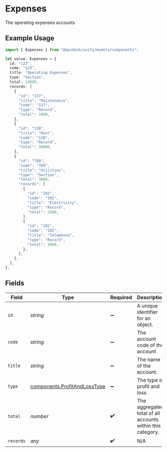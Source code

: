 # Expenses

The operating expenses accounts

## Example Usage

```typescript
import { Expenses } from "@apideck/unify/models/components";

let value: Expenses = {
  id: "123",
  code: "123",
  title: "Operating Expenses",
  type: "Section",
  total: 14000,
  records: [
    {
      "id": "137",
      "title": "Maintenance",
      "code": "137",
      "type": "Record",
      "total": 1000,
    },
    {
      "id": "138",
      "title": "Rent",
      "code": "138",
      "type": "Record",
      "total": 10000,
    },
    {
      "id": "789",
      "code": "789",
      "title": "Utilities",
      "type": "Section",
      "total": 3000,
      "records": [
        {
          "id": "101",
          "code": "101",
          "title": "Electricity",
          "type": "Record",
          "total": 2000,
        },
        {
          "id": "102",
          "code": "102",
          "title": "Telephone",
          "type": "Record",
          "total": 1000,
        },
      ],
    },
  ],
};
```

## Fields

| Field                                                                        | Type                                                                         | Required                                                                     | Description                                                                  | Example                                                                      |
| ---------------------------------------------------------------------------- | ---------------------------------------------------------------------------- | ---------------------------------------------------------------------------- | ---------------------------------------------------------------------------- | ---------------------------------------------------------------------------- |
| `id`                                                                         | *string*                                                                     | :heavy_minus_sign:                                                           | A unique identifier for an object.                                           | 12345                                                                        |
| `code`                                                                       | *string*                                                                     | :heavy_minus_sign:                                                           | The account code of the account                                              | 1100                                                                         |
| `title`                                                                      | *string*                                                                     | :heavy_minus_sign:                                                           | The name of the account.                                                     | Current assets                                                               |
| `type`                                                                       | [components.ProfitAndLossType](../../models/components/profitandlosstype.md) | :heavy_minus_sign:                                                           | The type of profit and loss                                                  | Section                                                                      |
| `total`                                                                      | *number*                                                                     | :heavy_check_mark:                                                           | The aggregated total of all accounts within this category.                   | 1000                                                                         |
| `records`                                                                    | *any*                                                                        | :heavy_check_mark:                                                           | N/A                                                                          |                                                                              |